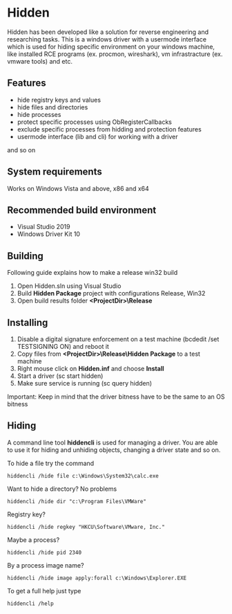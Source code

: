 # Hidden

Hidden has been developed like a solution for reverse engineering and researching tasks. This is a windows driver with a usermode interface which is used for hiding specific environment on your windows machine, like installed RCE programs (ex. procmon, wireshark), vm infrastracture (ex. vmware tools) and etc. 

## Features

- hide registry keys and values
- hide files and directories
- hide processes
- protect specific processes using ObRegisterCallbacks
- exclude specific processes from hidding and protection features
- usermode interface (lib and cli) for working with a driver

and so on

## System requirements

Works on Windows Vista and above, x86 and x64

## Recommended build environment

- Visual Studio 2019
- Windows Driver Kit 10

## Building

Following guide explains how to make a release win32 build
1. Open Hidden.sln using Visual Studio
2. Build **Hidden Package** project with configurations Release, Win32
3. Open build results folder **\<ProjectDir\>\Release**

## Installing

1. Disable a digital signature enforcement on a test machine (bcdedit /set TESTSIGNING ON) and reboot it
2. Copy files from **\<ProjectDir\>\Release\Hidden Package** to a test machine
3. Right mouse click on **Hidden.inf** and choose **Install**
4. Start a driver (sc start hidden)
5. Make sure service is running (sc query hidden)

Important: Keep in mind that the driver bitness have to be the same to an OS bitness

## Hiding

A command line tool **hiddencli** is used for managing a driver. You are able to use it for hiding and unhiding objects, changing a driver state and so on.

To hide a file try the command
```
hiddencli /hide file c:\Windows\System32\calc.exe
```

Want to hide a directory? No problems
```
hiddencli /hide dir "c:\Program Files\VMWare"
```

Registry key?
```
hiddencli /hide regkey "HKCU\Software\VMware, Inc."
```

Maybe a process?
```
hiddencli /hide pid 2340
```

By a process image name?
```
hiddencli /hide image apply:forall c:\Windows\Explorer.EXE
```

To get a full help just type
```
hiddencli /help
```
